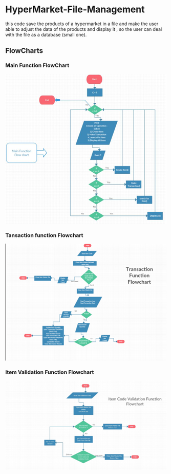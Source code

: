 # HyperMarket-File-Management
 this code save the products of a hypermarket in a file and make the user able to adjust the data of the products and display it , so the user can deal with the file as a database (small one).
 ## FlowCharts
 
 
 
 ### Main Function FlowChart
 ![alt text](https://github.com/AbdelrahmanElShikh/HyperMarket-File-Management/blob/master/Flowcharts/Main.jpg)
 
 ### Tansaction function Flowchart
  ![alt text](https://github.com/AbdelrahmanElShikh/HyperMarket-File-Management/blob/master/Flowcharts/Transaction.png)
  
 ### Item Validation Function Flowchart
 
   ![alt text](https://github.com/AbdelrahmanElShikh/HyperMarket-File-Management/blob/master/Flowcharts/ValidateItemCode.jpg)
   
   


  
